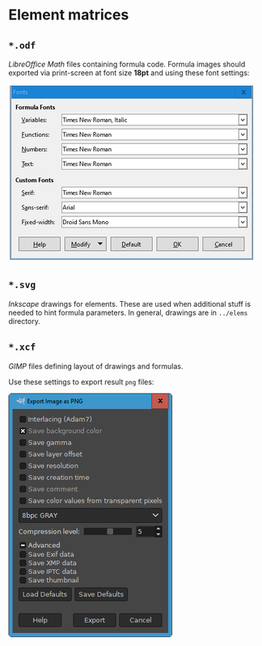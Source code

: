 # Element matrices

## `*.odf`
*LibreOffice Math* files containing formula code.
Formula images should exported via print-screen at font size **18pt** and using these font settings:

![font settings](_libre_office_font_settings.png)

## `*.svg`
*Inkscape* drawings for elements. These are used when additional stuff is needed to hint formula parameters. In general, drawings are in `../elems` directory.

## `*.xcf`
*GIMP* files defining layout of drawings and formulas.

Use these settings to export result `png` files:

![png settings](_gimp_png_settings.png)